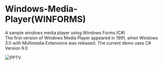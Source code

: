 # Windows-Media-Player(WINFORMS)
A sample windows media player using Windows Forms.(C#)<br>
The first version of Windows Media Player appeared in 1991, when Windows 3.0 with Multimedia Extensions was released.
The current demo uses C# Version 9.0

![PPTV](https://user-images.githubusercontent.com/28431746/144294511-2889da73-e9b1-463b-84e1-15a9e9da6c47.JPG)
